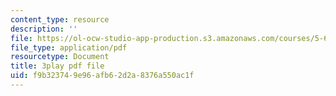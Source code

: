 ```yaml
---
content_type: resource
description: ''
file: https://ol-ocw-studio-app-production.s3.amazonaws.com/courses/5-61-physical-chemistry-fall-2017/f9b323749e96afb62d2a8376a550ac1f_gkRRlmes_jE.pdf
file_type: application/pdf
resourcetype: Document
title: 3play pdf file
uid: f9b32374-9e96-afb6-2d2a-8376a550ac1f
---
```

